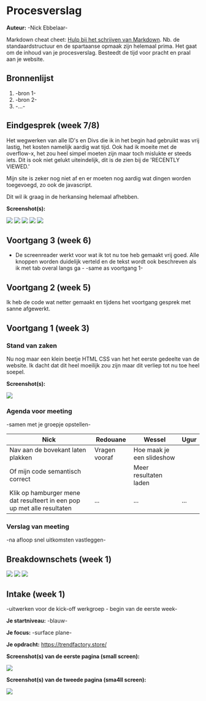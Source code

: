 # Procesverslag
**Auteur:** -Nick Ebbelaar-

Markdown cheat cheet: [Hulp bij het schrijven van Markdown](https://github.com/adam-p/markdown-here/wiki/Markdown-Cheatsheet). Nb. de standaardstructuur en de spartaanse opmaak zijn helemaal prima. Het gaat om de inhoud van je procesverslag. Besteedt de tijd voor pracht en praal aan je website.



## Bronnenlijst
1. -bron 1-
2. -bron 2-
3. -...-



## Eindgesprek (week 7/8)

Het wegwerken van alle ID's en Divs die ik in het begin had gebruikt was vrij lastig, het kosten namelijk aardig wat tijd. Ook had ik moeite met de overflow-x, het zou heel simpel moeten zijn maar toch mislukte er steeds iets. Dit is ook niet gelukt uiteindelijk, dit is de zien bij de 'RECENTLY VIEWED.'

Mijn site is zeker nog niet af en er moeten nog aardig wat dingen worden toegevoegd, zo ook de javascript. 

Dit wil ik graag in de herkansing helemaal afhebben.

**Screenshot(s):**

<img src="images/screen1.JPG">

<img src="images/screen2.JPG">

<img src="images/screen3.JPG">

<img src="images/screen4.JPG">

<img src="images/screen5.JPG">





## Voortgang 3 (week 6)
- De screenreader werkt voor wat ik tot nu toe heb gemaakt vrij goed. Alle knoppen worden duidelijk verteld en de tekst wordt ook beschreven als ik met tab overal langs ga -
-same as voortgang 1-



## Voortgang 2 (week 5)

Ik heb de code wat netter gemaakt en tijdens het voortgang gesprek met sanne afgewerkt.



## Voortgang 1 (week 3)

### Stand van zaken

Nu nog maar een klein beetje HTML CSS van het het eerste gedeelte van de website. Ik dacht dat dit heel moeilijk zou zijn maar dit verliep tot nu toe heel soepel.

**Screenshot(s):**

<img src="images/tot-nu-toe.JPG">

### Agenda voor meeting

-samen met je groepje opstellen-

| Nick     | Redouane         | Wessel    | Ugur        |
| ---            | ---                | ---          | ---              |
| Nav aan de bovekant laten plakken  |Vragen vooraf             | Hoe maak je een slideshow |   |
|Of mijn code semantisch correct| | Meer resultaten laden
|Klik op hamburger mene dat resulteert in een pop up met alle resultaten| ...                | ...          | ...              |

### Verslag van meeting

-na afloop snel uitkomsten vastleggen-



## Breakdownschets (week 1)

<img src="images/hoofdstructuur.jpg">
<img src="images/detail1.jpg">
<img src="images/details2.jpg">



## Intake (week 1)
-uitwerken voor de kick-off werkgroep - begin van de eerste week-

**Je startniveau:** -blauw-

**Je focus:** -surface plane-

**Je opdracht:** https://trendfactory.store/

**Screenshot(s) van de eerste pagina (small screen):**

<img src="images/trendfactory_home.JPG">

**Screenshot(s) van de tweede pagina (sma4ll screen):**

<img src="images/trendfactory_productpage.JPG">
